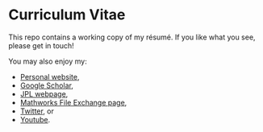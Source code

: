 # Curriculum Vitae
This repo contains a working copy of my résumé. If you like what you see, please get in touch! 

You may also enjoy my: 

* [Personal website](https://www.chadagreene.com/), 
* [Google Scholar](https://scholar.google.com/citations?user=Dew6HFEAAAAJ), 
* [JPL webpage](https://science.jpl.nasa.gov/people/CGreene/), 
* [Mathworks File Exchange page](https://www.mathworks.com/matlabcentral/profile/authors/1062128?detail=fileexchange), 
* [Twitter](https://twitter.com/chadagreene), or 
* [Youtube](https://www.youtube.com/user/chadagreene). 